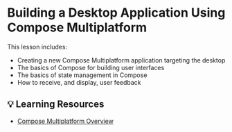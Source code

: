 # Building a Desktop Application Using Compose Multiplatform

This lesson includes:
- Creating a new Compose Multiplatform application targeting the desktop
- The basics of Compose for building user interfaces
- The basics of state management in Compose
- How to receive, and display, user feedback

## 💡 Learning Resources
- [Compose Multiplatform Overview](https://www.jetbrains.com/lp/compose-mpp/)